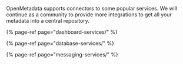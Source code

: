 OpenMetadata supports connectors to some popular services. We will continue as a community to provide more integrations to get all your metadata into a central repository.

{% page-ref page="dashboard-services/" %}

{% page-ref page="database-services/" %}

{% page-ref page="messaging-services/" %}
